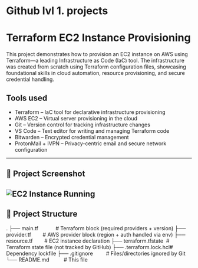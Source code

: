 # Github lvl 1. projects
# Terraform EC2 Instance Provisioning
This project demonstrates how to provision an EC2 instance on AWS using Terraform—a leading Infrastructure as Code (IaC) tool. The infrastructure was created from scratch using Terraform configuration files, showcasing foundational skills in cloud automation, resource provisioning, and secure credential handling.

## Tools used 
- Terraform – IaC tool for declarative infrastructure provisioning
- AWS EC2 – Virtual server provisioning in the cloud
- Git – Version control for tracking infrastructure changes
- VS Code – Text editor for writing and managing Terraform code
- Bitwarden – Encrypted credential management
- ProtonMail + IVPN – Privacy-centric email and secure network configuration
---
## 📸 Project Screenshot
![EC2 Instance Running](EC2-running-lvl1-Project.png)
---
## 📁 Project Structure
.
├── main.tf            # Terraform block (required providers + version)
├── provider.tf        # AWS provider block (region + auth handled via env)
├── resource.tf        # EC2 instance declaration
├── terraform.tfstate  # Terraform state file (not tracked by GitHub)
├── .terraform.lock.hcl# Dependency lockfile
├── .gitignore         # Files/directories ignored by Git
└── README.md          # This file